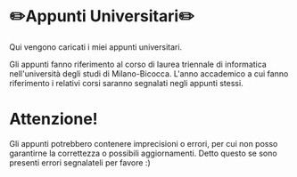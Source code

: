 # ✏️Appunti Universitari✏️

Qui vengono caricati i miei appunti universitari.

Gli appunti fanno riferimento al corso di laurea triennale di informatica nell'università degli studi di Milano-Bicocca.
L'anno accademico a cui fanno riferimento i relativi corsi saranno segnalati negli appunti stessi.

# Attenzione!

Gli appunti potrebbero contenere imprecisioni o errori, per cui non posso garantirne la correttezza o possibili aggiornamenti.
Detto questo se sono presenti errori segnalateli per favore :)
